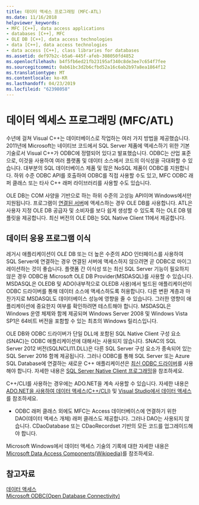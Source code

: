 ```yaml
---
title: 데이터 액세스 프로그래밍 (MFC-ATL)
ms.date: 11/16/2018
helpviewer_keywords:
- MFC [C++], data access applications
- databases [C++], MFC
- OLE DB [C++], data access technologies
- data [C++], data access technologies
- data access [C++], class libraries for databases
ms.assetid: def97b2c-b5a6-445f-afeb-308050fd4852
ms.openlocfilehash: b4f5fb6ed21fb23195af340c8de3ee7c654f7fee
ms.sourcegitcommit: 0ab61bc3d2b6cfbd52a16c6ab2b97a8ea1864f12
ms.translationtype: MT
ms.contentlocale: ko-KR
ms.lasthandoff: 04/23/2019
ms.locfileid: "62398058"
---
```

# <a name="data-access-programming-mfcatl"></a>데이터 엑세스 프로그래밍 (MFC/ATL)

수년에 걸쳐 Visual C++는 데이터베이스로 작업하는 여러 가지 방법을 제공했습니다. 2011년에 Microsoft는 네이티브 코드에서 SQL Server 제품에 액세스하기 위한 기본 기술로서 Visual C++가 ODBC에 정렬되어 있다고 발표했습니다. ODBC는 산업 표준으로, 이것을 사용하여 여러 플랫폼 및 데이터 소스에서 코드의 이식성을 극대화할 수 있습니다. 대부분의 SQL 데이터베이스 제품 및 많은 NoSQL 제품이 ODBC를 지원합니다. 하위 수준 ODBC API를 호출하여 ODBC를 직접 사용할 수도 있고, MFC ODBC 래퍼 클래스 또는 타사 C++ 래퍼 라이브러리를 사용할 수도 있습니다.

OLE DB는 COM 사양을 기반으로 하는 하위 수준의 고성능 API이며 Windows에서만 지원됩니다. 프로그램이 [연결된 서버](/sql/relational-databases/linked-servers/linked-servers-database-engine)에 액세스하는 경우 OLE DB를 사용합니다. ATL은 사용자 지정 OLE DB 공급자 및 소비자를 보다 쉽게 생성할 수 있도록 하는 OLE DB 템플릿을 제공합니다. 최신 버전의 OLE DB는 SQL Native Client 11에서 제공합니다.

## <a name="porting-data-applications"></a>데이터 응용 프로그램 이식

레거시 애플리케이션이 OLE DB 또는 더 높은 수준의 ADO 인터페이스를 사용하여 SQL Server에 연결하는 경우 연결된 서버에 액세스하지 않으려면 곧 ODBC로 마이그레이션하는 것이 좋습니다. 플랫폼 간 이식성 또는 최신 SQL Server 기능이 필요하지 않은 경우 ODBC용 Microsoft OLE DB Provider(MSDASQL)를 사용할 수 있습니다.  MSDASQL은 OLEDB 및 ADO(내부적으로 OLEDB 사용)에서 빌드된 애플리케이션이 ODBC 드라이버를 통해 데이터 소스에 액세스하도록 허용합니다. 다른 변환 계층과 마찬가지로 MSDASQL도 데이터베이스 성능에 영향을 줄 수 있습니다. 그러한 영향이 애플리케이션에 중요한지 여부를 확인하려면 테스트해야 합니다. MSDASQL은 Windows 운영 체제와 함께 제공되며 Windows Server 2008 및 Windows Vista SP1은 64비트 버전을 포함할 수 있는 최초의 Windows 릴리스입니다.

OLE DB와 ODBC 드라이버가 단일 DLL에 포함된 SQL Native Client 구성 요소(SNAC)는 ODBC 애플리케이션에 대해서는 사용되지 않습니다. SNAC의 SQL Server 2012 버전(SQLNCLI11.DLL)은 다른 SQL Server 구성 요소가 종속되어 있는 SQL Server 2016 함께 제공됩니다. 그러나 ODBC를 통해 SQL Server 또는 Azure SQL Database에 연결하는 새로운 C++ 애플리케이션은 [최신 ODBC 드라이버](/sql/connect/odbc/download-odbc-driver-for-sql-server)를 사용해야 합니다. 자세한 내용은 [SQL Server Native Client 프로그래밍](/sql/relational-databases/native-client/sql-server-native-client-programming)을 참조하세요.

C++/CLI를 사용하는 경우에는 ADO.NET을 계속 사용할 수 있습니다. 자세한 내용은 [ADO.NET을 사용하여 데이터 액세스(C++/CLI)](../dotnet/data-access-using-adonet-cpp-cli.md) 및 [Visual Studio에서 데이터 액세스](/visualstudio/data-tools/accessing-data-in-visual-studio)를 참조하세요.

- ODBC 래퍼 클래스 외에도 MFC는 Access 데이터베이스에 연결하기 위한 DAO(데이터 액세스 개체) 래퍼 클래스도 제공합니다.  그러나 DAO는 사용되지 않습니다. CDaoDatabase 또는 CDaoRecordset 기반의 모든 코드를 업그레이드해야 합니다.

Microsoft Windows에서 데이터 액세스 기술의 기록에 대한 자세한 내용은 [Microsoft Data Access Components(Wikipedia)](https://en.wikipedia.org/wiki/Microsoft_Data_Access_Components)를 참조하세요.

## <a name="see-also"></a>참고자료

[데이터 액세스](data-access-in-cpp.md)<br/>
[Microsoft ODBC(Open Database Connectivity)](/sql/odbc/microsoft-open-database-connectivity-odbc)<br/>
